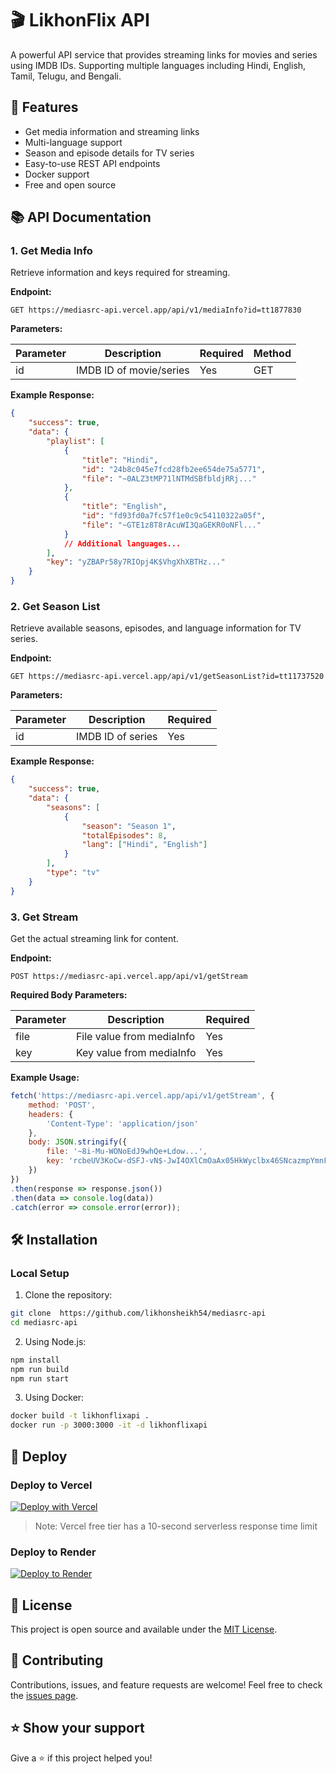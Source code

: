# 🎬 LikhonFlix API

A powerful API service that provides streaming links for movies and series using IMDB IDs. Supporting multiple languages including Hindi, English, Tamil, Telugu, and Bengali.

## 🚀 Features

- Get media information and streaming links
- Multi-language support
- Season and episode details for TV series
- Easy-to-use REST API endpoints
- Docker support
- Free and open source

## 📚 API Documentation

### 1. Get Media Info
Retrieve information and keys required for streaming.

**Endpoint:**
```
GET https://mediasrc-api.vercel.app/api/v1/mediaInfo?id=tt1877830
```

**Parameters:**

| Parameter | Description | Required | Method |
|-----------|-------------|----------|---------|
| id        | IMDB ID of movie/series | Yes | GET |

**Example Response:**
```json
{
    "success": true,
    "data": {
        "playlist": [
            {
                "title": "Hindi",
                "id": "24b8c045e7fcd28fb2ee654de75a5771",
                "file": "~0ALZ3tMP71lNTMdSBfbldjRRj..."
            },
            {
                "title": "English",
                "id": "fd93fd0a7fc57f1e0c9c54110322a05f",
                "file": "~GTE1z8T8rAcuWI3QaGEKR0oNFl..."
            }
            // Additional languages...
        ],
        "key": "yZBAPr58y7RIOpj4K$VhgXhXBTHz..."
    }
}
```

### 2. Get Season List
Retrieve available seasons, episodes, and language information for TV series.

**Endpoint:**
```
GET https://mediasrc-api.vercel.app/api/v1/getSeasonList?id=tt11737520
```

**Parameters:**

| Parameter | Description | Required |
|-----------|-------------|-----------|
| id        | IMDB ID of series | Yes |

**Example Response:**
```json
{
    "success": true,
    "data": {
        "seasons": [
            {
                "season": "Season 1",
                "totalEpisodes": 8,
                "lang": ["Hindi", "English"]
            }
        ],
        "type": "tv"
    }
}
```

### 3. Get Stream
Get the actual streaming link for content.

**Endpoint:**
```
POST https://mediasrc-api.vercel.app/api/v1/getStream
```

**Required Body Parameters:**

| Parameter | Description | Required |
|-----------|-------------|-----------|
| file      | File value from mediaInfo | Yes |
| key       | Key value from mediaInfo | Yes |

**Example Usage:**
```javascript
fetch('https://mediasrc-api.vercel.app/api/v1/getStream', {
    method: 'POST',
    headers: {
        'Content-Type': 'application/json'
    },
    body: JSON.stringify({
        file: '~8i-Mu-WONoEdJ9whQe+Ldow...',
        key: 'rcbeUV3KoCw-dSFJ-vN$-JwI4OXlCmOaAx05HkWyclbx46SNcazmpYmnFTXoNjo'
    })
})
.then(response => response.json())
.then(data => console.log(data))
.catch(error => console.error(error));
```

## 🛠️ Installation

### Local Setup

1. Clone the repository:
```bash
git clone  https://github.com/likhonsheikh54/mediasrc-api
cd mediasrc-api
```

2. Using Node.js:
```bash
npm install
npm run build
npm run start
```

3. Using Docker:
```bash
docker build -t likhonflixapi .
docker run -p 3000:3000 -it -d likhonflixapi
```

## 🚀 Deploy

### Deploy to Vercel
[![Deploy with Vercel](https://vercel.com/button)](https://vercel.com/new/clone?repository-url=https://github.com/likhonsheikh54/mediasrc-api)

> Note: Vercel free tier has a 10-second serverless response time limit

### Deploy to Render
[![Deploy to Render](https://render.com/images/deploy-to-render-button.svg)](https://render.com/deploy?repo=https://github.com/likhonsheikh54/mediasrc-api)

## 📝 License

This project is open source and available under the [MIT License](LICENSE).

## 🤝 Contributing

Contributions, issues, and feature requests are welcome! Feel free to check the [issues page](https://github.com/likhonsheikh54/mediasrc-api/issues).

## ⭐ Show your support

Give a ⭐️ if this project helped you!
